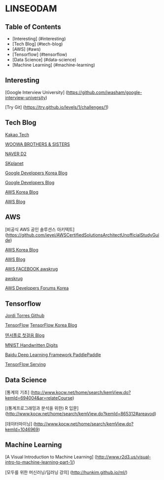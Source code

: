 # LINSEODAM

## Table of Contents
- [Interesting] (#interesting)
- [Tech Blog] (#tech-blog)
- [AWS] (#aws)
- [Tensorflow] (#tensorflow)
- [Data Science] (#data-science)
- [Machine Learning] (#machine-learning)

## Interesting
[Google Interview University] (https://github.com/jwasham/google-interview-university)

[Try Git] (https://try.github.io/levels/1/challenges/1)

## Tech Blog
[Kakao Tech](http://tech.kakao.com/)

[WOOWA BROTHERS & SISTERS](http://woowabros.github.io/)

[NAVER D2](http://d2.naver.com/home)

[SKplanet](http://readme.skplanet.com/)

[Google Developers Korea Blog](https://developers-kr.googleblog.com/)

[Google Developers Blog](https://developers.googleblog.com/)

[AWS Korea Blog](https://aws.amazon.com/ko/blogs/korea/)

[AWS Blog](https://aws.amazon.com/ko/blogs/aws/)

## AWS
[비공식 AWS 공인 솔루션스 아키텍트] (https://github.com/ieyei/AWSCertifiedSolutionsArchitectUnofficialStudyGuide)

[AWS Korea Blog](https://aws.amazon.com/ko/blogs/korea/)

[AWS Blog](https://aws.amazon.com/ko/blogs/aws/)

[AWS FACEBOOK awskrug](https://www.facebook.com/groups/awskrug/)

[awskrug](http://www.awskr.org/)

[AWS Developers Forums Korea](https://forums.aws.amazon.com/forum.jspa?forumID=139&start=0)


## Tensorflow
[Jordi Torres Github](https://github.com/jorditorresBCN)

[TensorFlow](https://www.tensorflow.org)
[TensorFlow Korea Blog](https://tensorflow.blog/)

[텐서플로 첫걸음 Blog](https://tensorflow.blog/%ED%85%90%EC%84%9C%ED%94%8C%EB%A1%9C-%EC%B2%AB%EA%B1%B8%EC%9D%8C/)

[MNIST Handwritten Digits](http://yann.lecun.com/exdb/mnist/)

[Baidu Deep Learning Framework PaddlePaddle](http://www.paddlepaddle.org/)

[TensorFlow Serving](https://tensorflow.github.io/serving/)

## Data Science
[통계의 기초] (http://www.kocw.net/home/search/kemView.do?kemId=694004&ar=relateCourse)

[(통계프로그래밍과 분석을 위한) R 입문] (http://www.kocw.net/home/search/kemView.do?kemId=865312#areavod)

[데이터마이닝] (http://www.kocw.net/home/search/kemView.do?kemId=1046969)


## Machine Learning
[A Visual Introduction to Machine Learning] (http://www.r2d3.us/visual-intro-to-machine-learning-part-1/)

[모두를 위한 머신러닝/딥러닝 강의] (http://hunkim.github.io/ml/)
